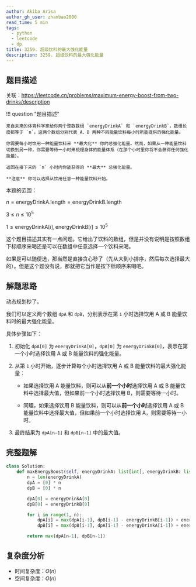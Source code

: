 ```yaml
---
author: Akiba Arisa
author_gh_user: zhanbao2000
read_time: 5 min
tags:
  - python
  - leetcode
  - dp
title: 3259. 超级饮料的最大强化能量
description: 3259. 超级饮料的最大强化能量
---
```


## 题目描述

关联：https://leetcode.cn/problems/maximum-energy-boost-from-two-drinks/description

!!! question "题目描述"

    来自未来的体育科学家给你两个整数数组 `energyDrinkA` 和 `energyDrinkB`，数组长度都等于 `n`。这两个数组分别代表 A、B 两种不同能量饮料每小时所能提供的强化能量。
    
    你需要每小时饮用一种能量饮料来 **最大化** 你的总强化能量。然而，如果从一种能量饮料切换到另一种，你需要等待一小时来梳理身体的能量体系（在那个小时里你将不会获得任何强化能量）。
    
    返回在接下来的 `n` 小时内你能获得的 **最大** 总强化能量。
    
    **注意** 你可以选择从饮用任意一种能量饮料开始。

本题的范围：

$n = \text{energyDrinkA.length} = \text{energyDrinkB.length}$

$3 \leq n \leq 10^5$

$1 \leq \text{energyDrinkA}[i], \text{energyDrinkB}[i] \leq 10^5$

这个题目描述其实有一点问题。它给出了饮料的数组，但是并没有说明是按照数组下标顺序来喝还是可以在数组中任意选择一个饮料来喝。

如果是可以随便选，那当然是直接贪心秒了（先从大到小排序，然后每次选择最大的）。但是这个题没有说，那就把它当作是按下标顺序来喝吧。

## 解题思路

动态规划秒了。

我们可以定义两个数组 `dpA` 和 `dpB`，分别表示在第 `i` 小时选择饮用 A 或 B 能量饮料时的最大强化能量。

具体步骤如下：

1. 初始化 `dpA[0]` 为 `energyDrinkA[0]`，`dpB[0]` 为 `energyDrinkB[0]`，表示在第一个小时选择饮用 A 或 B 能量饮料的强化能量。

2. 从第 `1` 小时开始，逐步计算每个小时选择饮用 A 或 B 能量饮料的最大强化能量：

   - 如果选择饮用 A 能量饮料，则可以从**前一个小时**选择饮用 A 或 B 能量饮料中选择最大值，但如果前一个小时选择饮用 B，则需要等待一小时。

   - 同理，如果选择饮用 B 能量饮料，则可以从**前一个小时**选择饮用 A 或 B 能量饮料中选择最大值，但如果前一个小时选择饮用 A，则需要等待一小时。

3. 最终结果为 `dpA[n-1]` 和 `dpB[n-1]` 中的最大值。

## 完整题解

```python
class Solution:
    def maxEnergyBoost(self, energyDrinkA: list[int], energyDrinkB: list[int]) -> int:
        n = len(energyDrinkA)
        dpA = [0] * n
        dpB = [0] * n

        dpA[0] = energyDrinkA[0]
        dpB[0] = energyDrinkB[0]

        for i in range(1, n):
            dpA[i] = max(dpA[i-1], dpB[i-1] - energyDrinkB[i-1]) + energyDrinkA[i]
            dpB[i] = max(dpB[i-1], dpA[i-1] - energyDrinkA[i-1]) + energyDrinkB[i]

        return max(dpA[n-1], dpB[n-1])
```

## 复杂度分析

- 时间复杂度：$O(n)$
- 空间复杂度：$O(n)$
